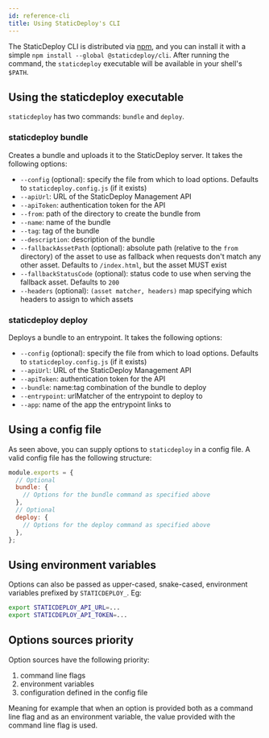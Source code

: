 ```yaml
---
id: reference-cli
title: Using StaticDeploy's CLI
---
```


The StaticDeploy CLI is distributed via [npm](https://npmjs.com), and you can
install it with a simple `npm install --global @staticdeploy/cli`. After running
the command, the `staticdeploy` executable will be available in your shell's
`$PATH`.

## Using the staticdeploy executable

`staticdeploy` has two commands: `bundle` and `deploy`.

### staticdeploy bundle

Creates a bundle and uploads it to the StaticDeploy server. It takes the
following options:

- `--config` (optional): specify the file from which to load options. Defaults
  to `staticdeploy.config.js` (if it exists)
- `--apiUrl`: URL of the StaticDeploy Management API
- `--apiToken`: authentication token for the API
- `--from`: path of the directory to create the bundle from
- `--name`: name of the bundle
- `--tag`: tag of the bundle
- `--description`: description of the bundle
- `--fallbackAssetPath` (optional): absolute path (relative to the `from`
  directory) of the asset to use as fallback when requests don't match any other
  asset. Defaults to `/index.html`, but the asset MUST exist
- `--fallbackStatusCode` (optional): status code to use when serving the
  fallback asset. Defaults to `200`
- `--headers` (optional): `(asset matcher, headers)` map specifying which
  headers to assign to which assets

### staticdeploy deploy

Deploys a bundle to an entrypoint. It takes the following options:

- `--config` (optional): specify the file from which to load options. Defaults
  to `staticdeploy.config.js` (if it exists)
- `--apiUrl`: URL of the StaticDeploy Management API
- `--apiToken`: authentication token for the API
- `--bundle`: name:tag combination of the bundle to deploy
- `--entrypoint`: urlMatcher of the entrypoint to deploy to
- `--app`: name of the app the entrypoint links to

## Using a config file

As seen above, you can supply options to `staticdeploy` in a config file. A
valid config file has the following structure:

```js
module.exports = {
  // Optional
  bundle: {
    // Options for the bundle command as specified above
  },
  // Optional
  deploy: {
    // Options for the deploy command as specified above
  },
};
```

## Using environment variables

Options can also be passed as upper-cased, snake-cased, environment variables
prefixed by `STATICDEPLOY_`. Eg:

```sh
export STATICDEPLOY_API_URL=...
export STATICDEPLOY_API_TOKEN=...
```

## Options sources priority

Option sources have the following priority:

1.  command line flags
2.  environment variables
3.  configuration defined in the config file

Meaning for example that when an option is provided both as a command line flag
and as an environment variable, the value provided with the command line flag is
used.
